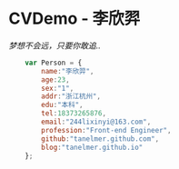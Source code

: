 # CVDemo - 李欣羿
*梦想不会远，只要你敢追..*
```javascript
	var Person = {
		name:"李欣羿",
		age:23,
		sex:"1",
		addr:"浙江杭州",
		edu:"本科",
		tel:18373265876,
		email:"244lixinyi@163.com",
		profession:"Front-end Engineer",
    	github:"tanelmer.github.com",
    	blog:"tanelmer.github.io"
	};
```
